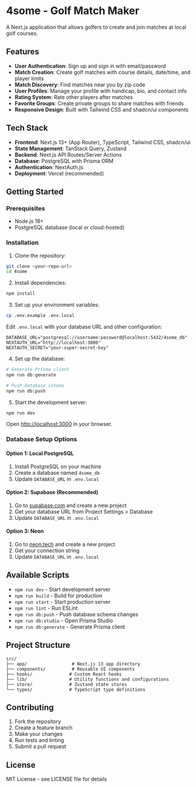 # 4some - Golf Match Maker

A Next.js application that allows golfers to create and join matches at local golf courses.

## Features

- **User Authentication**: Sign up and sign in with email/password
- **Match Creation**: Create golf matches with course details, date/time, and player limits
- **Match Discovery**: Find matches near you by zip code
- **User Profiles**: Manage your profile with handicap, bio, and contact info
- **Rating System**: Rate other players after matches
- **Favorite Groups**: Create private groups to share matches with friends
- **Responsive Design**: Built with Tailwind CSS and shadcn/ui components

## Tech Stack

- **Frontend**: Next.js 13+ (App Router), TypeScript, Tailwind CSS, shadcn/ui
- **State Management**: TanStack Query, Zustand
- **Backend**: Next.js API Routes/Server Actions
- **Database**: PostgreSQL with Prisma ORM
- **Authentication**: NextAuth.js
- **Deployment**: Vercel (recommended)

## Getting Started

### Prerequisites

- Node.js 18+
- PostgreSQL database (local or cloud-hosted)

### Installation

1. Clone the repository:
```bash
git clone <your-repo-url>
cd 4some
```

2. Install dependencies:
```bash
npm install
```

3. Set up your environment variables:
```bash
cp .env.example .env.local
```

Edit `.env.local` with your database URL and other configuration:
```
DATABASE_URL="postgresql://username:password@localhost:5432/4some_db"
NEXTAUTH_URL="http://localhost:3000"
NEXTAUTH_SECRET="your-super-secret-key"
```

4. Set up the database:
```bash
# Generate Prisma client
npm run db:generate

# Push database schema
npm run db:push
```

5. Start the development server:
```bash
npm run dev
```

Open [http://localhost:3000](http://localhost:3000) in your browser.

### Database Setup Options

#### Option 1: Local PostgreSQL
1. Install PostgreSQL on your machine
2. Create a database named `4some_db`
3. Update `DATABASE_URL` in `.env.local`

#### Option 2: Supabase (Recommended)
1. Go to [supabase.com](https://supabase.com) and create a new project
2. Get your database URL from Project Settings > Database
3. Update `DATABASE_URL` in `.env.local`

#### Option 3: Neon
1. Go to [neon.tech](https://neon.tech) and create a new project
2. Get your connection string
3. Update `DATABASE_URL` in `.env.local`

## Available Scripts

- `npm run dev` - Start development server
- `npm run build` - Build for production
- `npm run start` - Start production server
- `npm run lint` - Run ESLint
- `npm run db:push` - Push database schema changes
- `npm run db:studio` - Open Prisma Studio
- `npm run db:generate` - Generate Prisma client

## Project Structure

```
src/
├── app/                 # Next.js 13 app directory
├── components/          # Reusable UI components
├── hooks/              # Custom React hooks
├── lib/                # Utility functions and configurations
├── store/              # Zustand state stores
└── types/              # TypeScript type definitions
```

## Contributing

1. Fork the repository
2. Create a feature branch
3. Make your changes
4. Run tests and linting
5. Submit a pull request

## License

MIT License - see LICENSE file for details